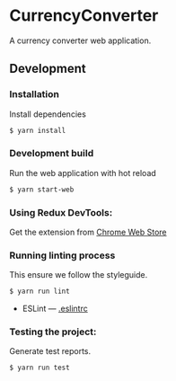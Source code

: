 # CurrencyConverter

A currency converter web application.

## Development

### Installation

Install dependencies
   ```sh
   $ yarn install
   ```
### Development build   
Run the web application with hot reload
```sh
$ yarn start-web
   ```
### Using Redux DevTools:
Get the extension from [Chrome Web Store](https://chrome.google.com/webstore/detail/redux-devtools/lmhkpmbekcpmknklioeibfkpmmfibljd)

### Running linting process
This ensure we follow the styleguide.
```sh
$ yarn run lint
```
- ESLint — [.eslintrc](./.eslintrc)


### Testing the project:
Generate test reports.
```sh
$ yarn run test
```
